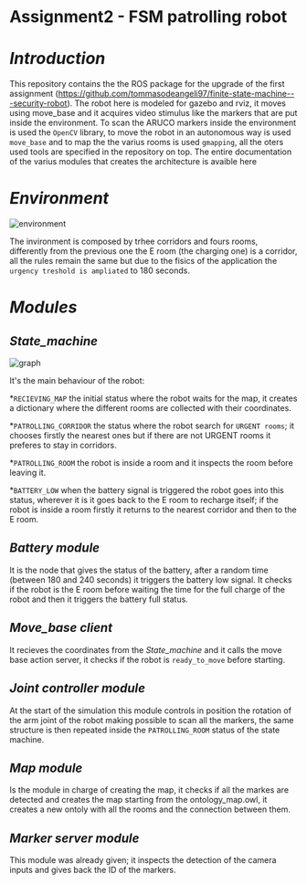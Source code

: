 # Assignment2 - FSM patrolling robot

# *Introduction*
This repository contains the the ROS package for the upgrade of the first assignment (https://github.com/tommasodeangeli97/finite-state-machine---security-robot).
The robot here is modeled for gazebo and rviz, it moves using move_base and it acquires video stimulus like the markers that are put inside the environment.
To scan the ARUCO markers inside the environment is used the `OpenCV` library, to move the robot in an autonomous way is used `move_base` and to map the the varius rooms is used `gmapping`, all the oters used tools are specified in the repository on top.
The entire documentation of the varius modules that creates the architecture is avaible here 

# *Environment*
![environment](https://github.com/tommasodeangeli97/assignment2/assets/92479113/87131fe7-be04-4662-ad79-99b7beb9a54e)

The invironment is composed by trhee corridors and fours rooms, differently from the previous one the E room (the charging one) is a corridor, all the rules remain the same but due to the fisics of the application the `urgency treshold is ampliated` to 180 seconds.

# *Modules*
*State_machine* 
--
![graph](https://github.com/tommasodeangeli97/assignment2/assets/92479113/962a74d6-5ec0-4a1f-b277-848206fb6c6d)

It's the main behaviour of the robot:

*`RECIEVING_MAP` the initial status where the robot waits for the map, it creates a dictionary where the different rooms are collected with their coordinates.

*`PATROLLING_CORRIDOR` the status where the robot search for `URGENT rooms`; it chooses firstly the nearest ones but if there are not URGENT rooms it preferes to stay in corridors.

*`PATROLLING_ROOM` the robot is inside a room and it inspects the room before leaving it.

*`BATTERY_LOW` when the battery signal is triggered the robot goes into this status, wherever it is it goes back to the E room to recharge itself; if the robot is inside a room firstly it returns to the nearest corridor and then to the E room.

*Battery module*
--
It is the node that gives the status of the battery, after a random time (between 180 and 240 seconds) it triggers the battery low signal. It checks if the robot is the E room before waiting the time for the full charge of the robot and then it triggers the battery full status.

*Move_base client*
--
It recieves the coordinates from the *State_machine* and it calls the move base action server, it checks if the robot is `ready_to_move` before starting.

*Joint controller module*
--
At the start of the simulation this module controls in position the rotation of the arm joint of the robot making possible to scan all the markers, the same structure is then repeated inside the `PATROLLING_ROOM` status of the state machine.

*Map module*
--
Is the module in charge of creating the map, it checks if all the markes are detected and creates the map starting from the ontology_map.owl, it creates a new ontoly with all the rooms and the connection between them.

*Marker server module*
--
This module was already given; it inspects the detection of the camera inputs and gives back the ID of the markers.


